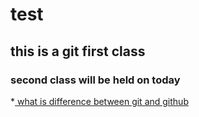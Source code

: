 # test
## this is a git first class
### second class will be held on today
*[ what is difference between git and github](http://localhost:8000)
